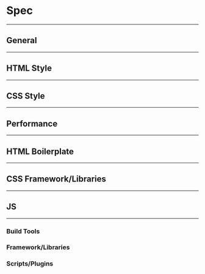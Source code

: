 # Spec
---

## General
---

## HTML Style
---

## CSS Style
---

## Performance
---

## HTML Boilerplate
---

## CSS Framework/Libraries
---

## JS 
---

### Build Tools


### Framework/Libraries


### Scripts/Plugins
